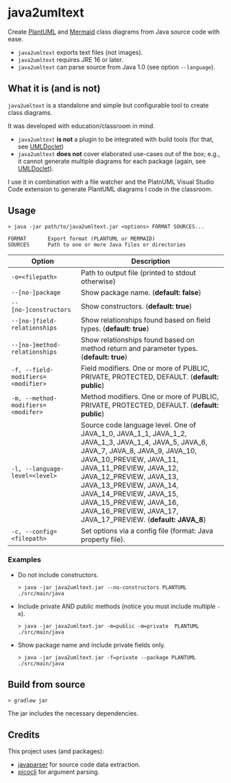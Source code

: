 # java2umltext

Create [PlantUML](https://plantuml.com/class-diagram) and [Mermaid](https://mermaid-js.github.io/mermaid/#/classDiagram) class diagrams from Java source code with ease.

- `java2umltext` exports text files (not images).
- `java2umltext` requires JRE 16 or later.
- `java2umltext` can parse source from Java 1.0 (see option `--language`).


## What it is (and is not)

`java2umltext` is a standalone and simple but configurable tool to create class diagrams.

It was developed with education/classroom in mind.

- `java2umltext` **is not** a plugin to be integrated with build tools (for that, see [UMLDoclet](https://github.com/talsma-ict/umldoclet))
- `java2umltext` **does not** cover elaborated use-cases out of the box; e.g., it cannot generate multiple diagrams for each package (again, see [UMLDoclet](https://github.com/talsma-ict/umldoclet)).

I use it in combination with a file watcher and the PlatnUML Visual Studio Code extension to generate PlantUML diagrams I code in the classroom.

## Usage

```
> java -jar path/to/java2umltext.jar <options> FORMAT SOURCES...

FORMAT       Export format (PLANTUML or MERMAID)
SOURCES      Path to one or more Java files or directories
```

| Option                            | Description                   |
|-----------------------------------|-------------------------------|
|`-o=<filepath>`                    | Path to output file (printed to stdout otherwise)|
|`--[no-]package`                   | Show package name. (**default: false**)|
|`--[no-]constructors`              | Show constructors. (**default: true**)|
|`--[no-]field-relationships`       | Show relationships found based on field types. (**default: true**)|
|`--[no-]method-relationships`      | Show relationships found based on method return and parameter types. (**default: true**)|
|`-f, --field-modifiers=<modifier>` | Field modifiers. One or more of PUBLIC, PRIVATE, PROTECTED, DEFAULT. (**default: public**)|
|`-m, --method-modifiers=<modifer>` | Method modifiers. One or more of PUBLIC, PRIVATE, PROTECTED, DEFAULT. (**default: public**)|
|`-l, --language-level=<level>`     | Source code language level. One of JAVA_1_0, JAVA_1_1, JAVA_1_2, JAVA_1_3, JAVA_1_4, JAVA_5, JAVA_6, JAVA_7, JAVA_8, JAVA_9, JAVA_10, JAVA_10_PREVIEW, JAVA_11, JAVA_11_PREVIEW, JAVA_12, JAVA_12_PREVIEW, JAVA_13, JAVA_13_PREVIEW, JAVA_14, JAVA_14_PREVIEW, JAVA_15, JAVA_15_PREVIEW, JAVA_16, JAVA_16_PREVIEW, JAVA_17, JAVA_17_PREVIEW. (**default: JAVA_8**)
|`-c, --config=<filepath>`          | Set options via a config file (format: Java property file).|


### Examples

- Do not include constructors.
  ```
  > java -jar java2umltext.jar --no-constructors PLANTUML ./src/main/java
  ```
- Include private AND public methods (notice you must include multiple `-m`).
  ```
  > java -jar java2umltext.jar -m=public -m=private  PLANTUML ./src/main/java
  ```
- Show package name and include private fields only.
  ```
  > java -jar java2umltext.jar -f=private --package PLANTUML ./src/main/java
  ```

## Build from source

```
> gradlew jar
```

The jar includes the necessary dependencies.

## Credits

This project uses (and packages):
- [javaparser](https://github.com/javaparser/javaparser) for source code data extraction.
- [picocli](https://github.com/remkop/picocli) for argument parsing.
